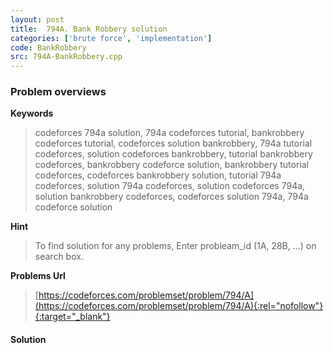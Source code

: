 ```yaml
---
layout: post
title:  794A. Bank Robbery solution
categories: ['brute force', 'implementation']
code: BankRobbery
src: 794A-BankRobbery.cpp
---
```

### **Problem overviews**

**Keywords**
> codeforces 794a solution, 794a codeforces tutorial, bankrobbery codeforces tutorial, codeforces solution bankrobbery, 794a tutorial codeforces, solution codeforces bankrobbery, tutorial bankrobbery codeforces, bankrobbery codeforce solution, bankrobbery tutorial codeforces, codeforces bankrobbery solution, tutorial 794a codeforces, solution 794a codeforces, solution codeforces 794a, solution bankrobbery codeforces, codeforces solution 794a, 794a codeforce solution

**Hint**
> To find solution for any problems, Enter probleam_id (1A, 28B, ...) on search box. 

**Problems Url**
> [https://codeforces.com/problemset/problem/794/A](https://codeforces.com/problemset/problem/794/A){:rel="nofollow"}{:target="_blank"}

#### **Solution**



